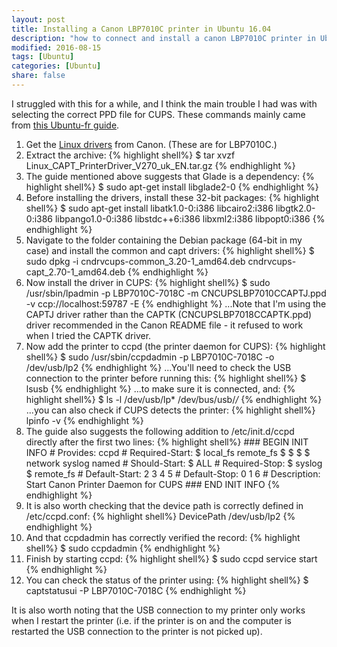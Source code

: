 ```yaml
---
layout: post
title: Installing a Canon LBP7010C printer in Ubuntu 16.04
description: "how to connect and install a canon LBP7010C printer in Ubuntu 16.04"
modified: 2016-08-15
tags: [Ubuntu]
categories: [Ubuntu]
share: false
---
```


I struggled with this for a while, and I think the main trouble I had was with selecting the correct PPD file for CUPS. These commands mainly came from [this Ubuntu-fr guide](https://doc.ubuntu-fr.org/imprimante_canon_capt2).

1. Get the [Linux drivers](http://www.canon-europe.com/support/consumer_products/products/printers/laser/i-sensys_lbp7010c.aspx?type=drivers&language=EN&os=Linux%20(64-bit)) from Canon. (These are for LBP7010C.)
2. Extract the archive:
		{% highlight shell%}
		$ tar xvzf Linux_CAPT_PrinterDriver_V270_uk_EN.tar.gz
		{% endhighlight %}
3. The guide mentioned above suggests that Glade is a dependency:
		{% highlight shell%}
		$ sudo apt-get install libglade2-0
		{% endhighlight %}
4. Before installing the drivers, install these 32-bit packages:
		{% highlight shell%}
		$ sudo apt-get install libatk1.0-0:i386 libcairo2:i386 libgtk2.0-0:i386 libpango1.0-0:i386 libstdc++6:i386 libxml2:i386 libpopt0:i386
		{% endhighlight %}
5. Navigate to the folder containing the Debian package (64-bit in my case) and install the common and capt drivers:
		{% highlight shell%}
		$ sudo dpkg -i cndrvcups-common_3.20-1_amd64.deb cndrvcups-capt_2.70-1_amd64.deb
		{% endhighlight %}
6. Now install the driver in CUPS:
		{% highlight shell%}
		$ sudo /usr/sbin/lpadmin -p LBP7010C-7018C -m CNCUPSLBP7010CCAPTJ.ppd -v ccp://localhost:59787 -E
		{% endhighlight %}
...Note that I'm using the CAPTJ driver rather than the CAPTK (CNCUPSLBP7018CCAPTK.ppd) driver recommended in the Canon README file - it refused to work when I tried the CAPTK driver.
7. Now add the printer to ccpd (the printer daemon for CUPS): 
		{% highlight shell%}
		$ sudo /usr/sbin/ccpdadmin -p LBP7010C-7018C -o /dev/usb/lp2
		{% endhighlight %}
...You'll need to check the USB connection to the printer before running this:
		{% highlight shell%}
		$ lsusb
		{% endhighlight %}
...to make sure it is connected, and:
		{% highlight shell%}
		$ ls -l /dev/usb/lp* /dev/bus/usb/*/*
		{% endhighlight %}
...you can also check if CUPS detects the printer:
		{% highlight shell%}
		lpinfo -v
		{% endhighlight %}
8. The guide also suggests the following addition to /etc/init.d/ccpd directly after the first two lines:
		{% highlight shell%}
		### BEGIN INIT INFO
		# Provides: ccpd
		# Required-Start: $ local_fs remote_fs $ $ $ $ network syslog named
		# Should-Start: $ ALL
		# Required-Stop: $ syslog $ remote_fs
		# Default-Start: 2 3 4 5
		# Default-Stop: 0 1 6
		# Description: Start Canon Printer Daemon for CUPS
		### END INIT INFO
		{% endhighlight %}
9. It is also worth checking that the device path is correctly defined in /etc/ccpd.conf:
		{% highlight shell%}
		<Printer LBP7010C-7018C>
		DevicePath /dev/usb/lp2
		</Printer>
		{% endhighlight %}
10. And that ccpdadmin has correctly verified the record:
		{% highlight shell%}
		$ sudo ccpdadmin
		{% endhighlight %}
11. Finish by starting ccpd:
		{% highlight shell%}
		$ sudo ccpd service start
		{% endhighlight %}
12. You can check the status of the printer using:
		{% highlight shell%}
		$ captstatusui -P LBP7010C-7018C
		{% endhighlight %}

It is also worth noting that the USB connection to my printer only works when I restart the printer (i.e. if the printer is on and the computer is restarted the USB connection to the printer is not picked up).